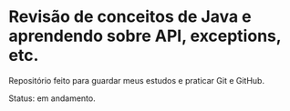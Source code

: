 # Revisão de conceitos de Java e aprendendo sobre API, exceptions, etc.

Repositório feito para guardar meus estudos e praticar Git e GitHub.

Status: em andamento.
